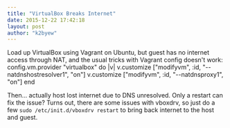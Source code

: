 ```yaml
---
title: "VirtualBox Breaks Internet"
date: 2015-12-22 17:42:18
layout: post
author: "k2byew"
---
```

Load up VirtualBox using Vagrant on Ubuntu, but guest has no internet access through NAT, and the usual tricks with Vagrant config doesn't work:
    config.vm.provider "virtualbox" do |v|
      v.customize ["modifyvm", :id, "--natdnshostresolver1", "on"]
      v.customize ["modifyvm", :id, "--natdnsproxy1", "on"]
    end

Then... actually host lost internet due to DNS unresolved. Only a restart can fix the issue?
Turns out, there are some issues with vboxdrv, so just do a few `sudo /etc/init.d/vboxdrv restart` to bring back internet to the host and guest.
